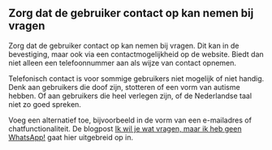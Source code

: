 ## Zorg dat de gebruiker contact op kan nemen bij vragen

Zorg dat de gebruiker contact op kan nemen bij vragen. Dit kan in de bevestiging, maar ook via een contactmogelijkheid op de website. Biedt dan niet alleen een telefoonnummer aan als wijze van contact opnemen.

Telefonisch contact is voor sommige gebruikers niet mogelijk of niet handig. Denk aan gebruikers die doof zijn, stotteren of een vorm van autisme hebben. Of aan gebruikers die heel verlegen zijn, of de Nederlandse taal niet zo goed spreken.

Voeg een alternatief toe, bijvoorbeeld in de vorm van een e-mailadres of chatfunctionaliteit. De blogpost [Ik wil je wat vragen, maar ik heb geen WhatsApp!](https://nldesignsystem.nl/blog/meerdere-manieren-contact) gaat hier uitgebreid op in.
